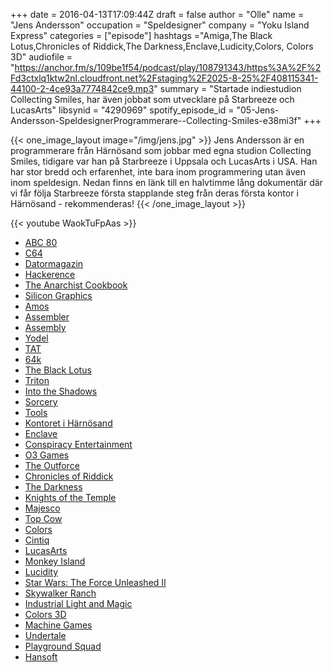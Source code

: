 +++
date = 2016-04-13T17:09:44Z
draft = false
author = "Olle"
name = "Jens Andersson"
occupation = "Speldesigner"
company = "Yoku Island Express"
categories = ["episode"]
hashtags ="Amiga,The Black Lotus,Chronicles of Riddick,The Darkness,Enclave,Ludicity,Colors, Colors 3D"
audiofile = "https://anchor.fm/s/109be1f54/podcast/play/108791343/https%3A%2F%2Fd3ctxlq1ktw2nl.cloudfront.net%2Fstaging%2F2025-8-25%2F408115341-44100-2-4ce93a7774842ce9.mp3"
summary = "Startade indiestudion Collecting Smiles, har även jobbat som utvecklare på Starbreeze och LucasArts"
libsynid = "4290969"
spotify_episode_id = "05-Jens-Andersson-SpeldesignerProgrammerare--Collecting-Smiles-e38mi3f"
+++

{{< one_image_layout image="/img/jens.jpg" >}}
Jens Andersson är en programmerare från Härnösand som jobbar med egna studion Collecting Smiles, tidigare var han på Starbreeze i Uppsala och LucasArts i USA. Han har stor bredd och erfarenhet, inte bara inom programmering utan även inom speldesign. Nedan finns en länk till en halvtimme lång dokumentär där vi får följa Starbreeze första stapplande steg från deras första kontor i Härnösand - rekommenderas! 
{{< /one_image_layout >}}

<div style="margin-top: 1em; margin-bottom: 1em;">
{{< youtube WaokTuFpAas >}}
</div>

* [ABC 80](https://sv.wikipedia.org/wiki/ABC_80)
* [C64](https://en.wikipedia.org/wiki/Commodore_64)
* [Datormagazin](http://spelpappan.se/2014/08/spelpappan-hittar-guldkorn-sa-tillverkar-storbolagen-de-storsta-hitsen/)
* [Hackerence](https://www.hackerence.com/)
* [The Anarchist Cookbook](https://en.wikipedia.org/wiki/The_Anarchist_Cookbook)
* [Silicon Graphics](https://en.wikipedia.org/wiki/Silicon_Graphics)
* [Amos](https://en.wikipedia.org/wiki/AMOS_(programming_language))
* [Assembler](https://en.wikipedia.org/wiki/Assembly_language)
* [Assembly](http://www.assembly.org/winter16)
* [Yodel](http://www.pouet.net/groups.php?which=380)
* [TAT](https://sv.wikipedia.org/wiki/Blackberry_Limited#F.C3.B6rv.C3.A4rv)
* [64k](https://en.wikipedia.org/wiki/64K_intro)
* [The Black Lotus](http://www.pouet.net/groups.php?which=1)
* [Triton](http://www.pouet.net/groups.php?which=161)
* [Into the Shadows](https://www.youtube.com/watch?v=f_rIMO04m4E)
* [Sorcery](https://www.unseen64.net/2011/10/22/sorcery-starbreeze-studios-pc-cancelled/)
* [Tools](https://en.wikipedia.org/wiki/Game_development_tool)
* [Kontoret i Härnösand](https://www.youtube.com/watch?v=XXb_V1lSv7o)
* [Enclave](https://www.youtube.com/watch?v=llXVrlNZRnw)
* [Conspiracy Entertainment](https://en.wikipedia.org/wiki/Conspiracy_Entertainment)
* [O3 Games](http://www.giantbomb.com/o3-games-ab/3010-321/)
* [The Outforce](https://www.youtube.com/watch?v=F6XnWjX2HjQ)
* [Chronicles of Riddick](https://www.youtube.com/watch?v=fhVeNcMZKF8)
* [The Darkness](https://www.youtube.com/watch?v=S3rLY51Jx_c)
* [Knights of the Temple](https://en.wikipedia.org/wiki/Knights_of_the_Temple:_Infernal_Crusade)
* [Majesco](https://en.wikipedia.org/wiki/Majesco)
* [Top Cow](http://www.topcow.com/)
* [Colors](http://colorslive.com/)
* [Cintiq](http://www.wacom.com/~/media/images/products/pen-displays/cintiq-27qhd-touch/dth2700-12-g.jpg)
* [LucasArts](https://en.wikipedia.org/wiki/LucasArts)
* [Monkey Island](https://www.youtube.com/watch?v=HO0rCAiXGZo)
* [Lucidity](https://www.youtube.com/watch?v=_Sz4z7gI0nw)
* [Star Wars: The Force Unleashed II ](https://www.youtube.com/watch?v=LW6Y4RDfVdI)
* [Skywalker Ranch](https://en.wikipedia.org/wiki/Skywalker_Ranch)
* [Industrial Light and Magic](http://www.ilm.com/)
* [Colors 3D](https://www.youtube.com/watch?v=QMXNQodAzrE)
* [Machine Games](http://www.machinegames.com/)
* [Undertale](http://store.steampowered.com/app/391540/)
* [Playground Squad](http://www.playgroundsquad.com/)
* [Hansoft](http://hansoft.com/)

